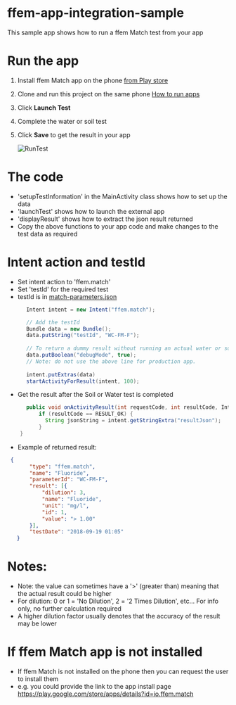 # ffem-app-integration-sample
This sample app shows how to run a ffem Match test from your app

# Run the app

1. Install ffem Match app on the phone [from Play store](https://play.google.com/store/apps/details?id=io.ffem.match)
1. Clone and run this project on the same phone [How to run apps](https://developer.android.com/training/basics/firstapp/running-app) 
1. Click <b>Launch Test</b>
1. Complete the water or soil test  
1. Click <b>Save</b> to get the result in your app

   ![RunTest](https://github.com/foundation-for-environmental-monitoring/ffem-app-integration-sample/assets/4124856/fc0817d6-6dd6-4e35-86e0-dbd5194ca587)


# The code

- 'setupTestInformation' in the MainActivity class shows how to set up the data
- 'launchTest' shows how to launch the external app
- 'displayResult' shows how to extract the json result returned
- Copy the above functions to your app code and make changes to the test data as required

# Intent action and testId

- Set intent action to 'ffem.match'
- Set 'testId' for the required test
- testId is in <a href="https://github.com/foundation-for-environmental-monitoring/ffem-match/blob/master/colorCard/match-parameters.json" target="_blank">match-parameters.json</a>


```java
      Intent intent = new Intent("ffem.match");

      // Add the testId
      Bundle data = new Bundle();
      data.putString("testId", "WC-FM-F");
      
      // To return a dummy result without running an actual water or soil test
      data.putBoolean("debugMode", true);
      // Note: do not use the above line for production app.
      
      intent.putExtras(data)   
      startActivityForResult(intent, 100);
 ```

- Get the result after the Soil or Water test is completed
```java
      public void onActivityResult(int requestCode, int resultCode, Intent intent) {
          if (resultCode == RESULT_OK) {
            String jsonString = intent.getStringExtra("resultJson");
          }
    }
 ```

- Example of returned result:
```json
 {
       "type": "ffem.match",
       "name": "Fluoride",
       "parameterId": "WC-FM-F",
       "result": [{
           "dilution": 3,
           "name": "Fluoride",
           "unit": "mg/l",
           "id": 1,
           "value": "> 1.00"
       }],
       "testDate": "2018-09-19 01:05"
   }
```
# Notes:

- Note: the value can sometimes have a '>' (greater than) meaning that the actual result could be higher
- For dilution: 0 or 1 = 'No Dilution', 2 = '2 Times Dilution', etc... For info only, no further calculation required
- A higher dilution factor usually denotes that the accuracy of the result may be lower

# If ffem Match app is not installed
- If ffem Match is not installed on the phone then you can request the user to install them
- e.g. you could provide the link to the app install page https://play.google.com/store/apps/details?id=io.ffem.match









